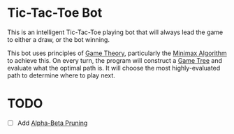 # Tic-Tac-Toe Bot

This is an intelligent Tic-Tac-Toe playing bot that will always lead the game to either a draw, or the bot winning.

This bot uses principles of [Game Theory](https://en.wikipedia.org/wiki/Game_theory), particularly the [Minimax Algorithm](https://en.wikipedia.org/wiki/Minimax) to achieve this. On every turn, the program will construct a [Game Tree](https://www.ocf.berkeley.edu/~yosenl/extras/alphabeta/alphabeta.html) and evaluate what the optimal path is. It will choose the most highly-evaluated path to determine where to play next.


# TODO
- [ ] Add [Alpha-Beta Pruning](https://en.wikipedia.org/wiki/Alpha%E2%80%93beta_pruning)
